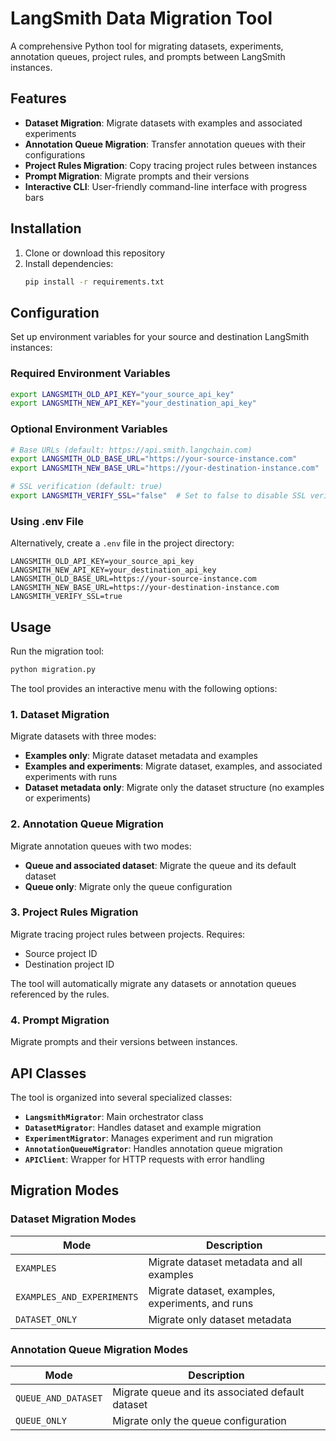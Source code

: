 # LangSmith Data Migration Tool

A comprehensive Python tool for migrating datasets, experiments, annotation queues, project rules, and prompts between LangSmith instances.

## Features

- **Dataset Migration**: Migrate datasets with examples and associated experiments
- **Annotation Queue Migration**: Transfer annotation queues with their configurations
- **Project Rules Migration**: Copy tracing project rules between instances
- **Prompt Migration**: Migrate prompts and their versions
- **Interactive CLI**: User-friendly command-line interface with progress bars

## Installation
1. Clone or download this repository
2. Install dependencies:
   ```bash
   pip install -r requirements.txt
   ```

## Configuration

Set up environment variables for your source and destination LangSmith instances:

### Required Environment Variables

```bash
export LANGSMITH_OLD_API_KEY="your_source_api_key"
export LANGSMITH_NEW_API_KEY="your_destination_api_key"
```

### Optional Environment Variables

```bash
# Base URLs (default: https://api.smith.langchain.com)
export LANGSMITH_OLD_BASE_URL="https://your-source-instance.com"
export LANGSMITH_NEW_BASE_URL="https://your-destination-instance.com"

# SSL verification (default: true)
export LANGSMITH_VERIFY_SSL="false"  # Set to false to disable SSL verification
```

### Using .env File

Alternatively, create a `.env` file in the project directory:

```env
LANGSMITH_OLD_API_KEY=your_source_api_key
LANGSMITH_NEW_API_KEY=your_destination_api_key
LANGSMITH_OLD_BASE_URL=https://your-source-instance.com
LANGSMITH_NEW_BASE_URL=https://your-destination-instance.com
LANGSMITH_VERIFY_SSL=true
```

## Usage

Run the migration tool:

```bash
python migration.py
```

The tool provides an interactive menu with the following options:

### 1. Dataset Migration

Migrate datasets with three modes:
- **Examples only**: Migrate dataset metadata and examples
- **Examples and experiments**: Migrate dataset, examples, and associated experiments with runs
- **Dataset metadata only**: Migrate only the dataset structure (no examples or experiments)

### 2. Annotation Queue Migration

Migrate annotation queues with two modes:
- **Queue and associated dataset**: Migrate the queue and its default dataset
- **Queue only**: Migrate only the queue configuration

### 3. Project Rules Migration

Migrate tracing project rules between projects. Requires:
- Source project ID
- Destination project ID

The tool will automatically migrate any datasets or annotation queues referenced by the rules.

### 4. Prompt Migration

Migrate prompts and their versions between instances.

## API Classes
The tool is organized into several specialized classes:
- **`LangsmithMigrator`**: Main orchestrator class
- **`DatasetMigrator`**: Handles dataset and example migration
- **`ExperimentMigrator`**: Manages experiment and run migration
- **`AnnotationQueueMigrator`**: Handles annotation queue migration
- **`APIClient`**: Wrapper for HTTP requests with error handling

## Migration Modes

### Dataset Migration Modes

| Mode | Description |
|------|-------------|
| `EXAMPLES` | Migrate dataset metadata and all examples |
| `EXAMPLES_AND_EXPERIMENTS` | Migrate dataset, examples, experiments, and runs |
| `DATASET_ONLY` | Migrate only dataset metadata |

### Annotation Queue Migration Modes

| Mode | Description |
|------|-------------|
| `QUEUE_AND_DATASET` | Migrate queue and its associated default dataset |
| `QUEUE_ONLY` | Migrate only the queue configuration |

